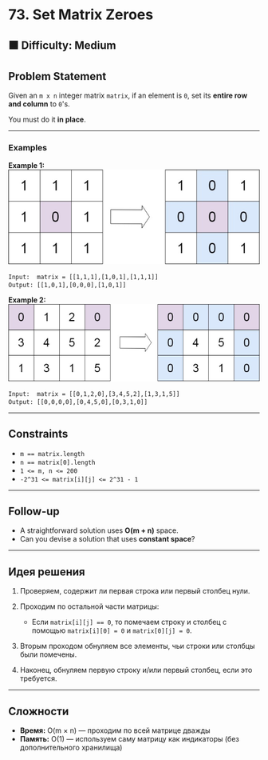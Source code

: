 # 73. Set Matrix Zeroes

## 🟧 Difficulty: Medium

## Problem Statement

Given an `m x n` integer matrix `matrix`, if an element is `0`, set its **entire row and column** to `0`'s.

You must do it **in place**.

---

### Examples

**Example 1:**  
![Matrix Example 1](examples/mat1.jpg)

```
Input:  matrix = [[1,1,1],[1,0,1],[1,1,1]]
Output: [[1,0,1],[0,0,0],[1,0,1]]
```

**Example 2:**  
![Matrix Example 1](examples/mat2.jpg)

```
Input:  matrix = [[0,1,2,0],[3,4,5,2],[1,3,1,5]]
Output: [[0,0,0,0],[0,4,5,0],[0,3,1,0]]
```

---

## Constraints

* `m == matrix.length`
* `n == matrix[0].length`
* `1 <= m, n <= 200`
* `-2^31 <= matrix[i][j] <= 2^31 - 1`

---

## Follow-up

* A straightforward solution uses **O(m + n)** space.
* Can you devise a solution that uses **constant space**?

---

## Идея решения

1. Проверяем, содержит ли первая строка или первый столбец нули.
2. Проходим по остальной части матрицы:

   * Если `matrix[i][j] == 0`, то помечаем строку и столбец с помощью `matrix[i][0] = 0` и `matrix[0][j] = 0`.
3. Вторым проходом обнуляем все элементы, чьи строки или столбцы были помечены.
4. Наконец, обнуляем первую строку и/или первый столбец, если это требуется.

---

## Сложности

* **Время:** O(m × n) — проходим по всей матрице дважды
* **Память:** O(1) — используем саму матрицу как индикаторы (без дополнительного хранилища)

